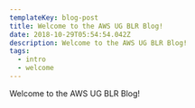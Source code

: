 ```yaml
---
templateKey: blog-post
title: Welcome to the AWS UG BLR Blog!
date: 2018-10-29T05:54:54.042Z
description: Welcome to the AWS UG BLR Blog!
tags:	
  - intro	
  - welcome
---
```

Welcome to the AWS UG BLR Blog!
